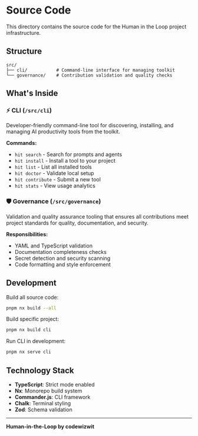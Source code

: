# Source Code

This directory contains the source code for the Human in the Loop project infrastructure.

## Structure

```
src/
├── cli/           # Command-line interface for managing toolkit
└── governance/    # Contribution validation and quality checks
```

## What's Inside

### ⚡ CLI (`/src/cli`)

Developer-friendly command-line tool for discovering, installing, and managing AI productivity tools from the toolkit.

**Commands:**

- `hit search` - Search for prompts and agents
- `hit install` - Install a tool to your project
- `hit list` - List all installed tools
- `hit doctor` - Validate local setup
- `hit contribute` - Submit a new tool
- `hit stats` - View usage analytics

### 🛡️ Governance (`/src/governance`)

Validation and quality assurance tooling that ensures all contributions meet project standards for quality, documentation, and security.

**Responsibilities:**

- YAML and TypeScript validation
- Documentation completeness checks
- Secret detection and security scanning
- Code formatting and style enforcement

## Development

Build all source code:

```bash
pnpm nx build --all
```

Build specific project:

```bash
pnpm nx build cli
```

Run CLI in development:

```bash
pnpm nx serve cli
```

## Technology Stack

- **TypeScript**: Strict mode enabled
- **Nx**: Monorepo build system
- **Commander.js**: CLI framework
- **Chalk**: Terminal styling
- **Zod**: Schema validation

---

**Human-in-the-Loop by codewizwit**
